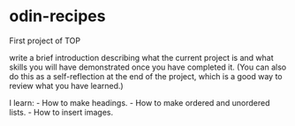 # odin-recipes

First project of TOP

write a brief introduction describing what the current project is and what skills you will have demonstrated once you have completed it. (You can also do this as a self-reflection at the end of the project, which is a good way to review what you have learned.)

I learn:
    - How to make headings.
    - How to make ordered and unordered lists.
    - How to insert images.
    
